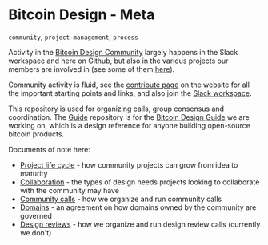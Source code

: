 # Bitcoin Design - Meta
`community`, `project-management`, `process`

Activity in the [Bitcoin Design Community](https://bitcoin.design/) largely happens in the Slack workspace and here on Github, but also in the various projects our members are involved in (see some of them [here](https://bitcoin.design/projects/)).

Community activity is fluid, see the [contribute page](https://bitcoin.design/contribute/) on the website for all the important starting points and links, and also join the [Slack workspace](https://join.slack.com/t/bitcoindesign/shared_invite/zt-10sxfovaq-isViijl4RThKRs_TsAQnuA).

This repository is used for organizing calls, group consensus and coordination. The [Guide](https://github.com/BitcoinDesign/Guide) repository is for the [Bitcoin Design Guide](https://bitcoin.design/guide/) we are working on, which is a design reference for anyone building open-source bitcoin products.

Documents of note here:

- [Project life cycle](Projects.md) - how community projects can grow from idea to maturity
- [Collaboration](Collaboration.md) - the types of design needs projects looking to collaborate with the community may have
- [Community calls](Community-Calls.md) - how we organize and run community calls
- [Domains](Domains.md) - an agreement on how domains owned by the community are governed
- [Design reviews](Design-Review.md) - how we organize and run design review calls (currently we don't)
